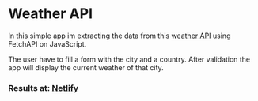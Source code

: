 # Weather API
In this simple app im extracting the data from this [weather API](https://openweathermap.org/) using FetchAPI on JavaScript.

The user have to fill a form with the city and a country. After validation the app will display the current weather
of that city.

### Results at: <a href="https://keen-beaver-a04a03.netlify.app/">Netlify </a>

